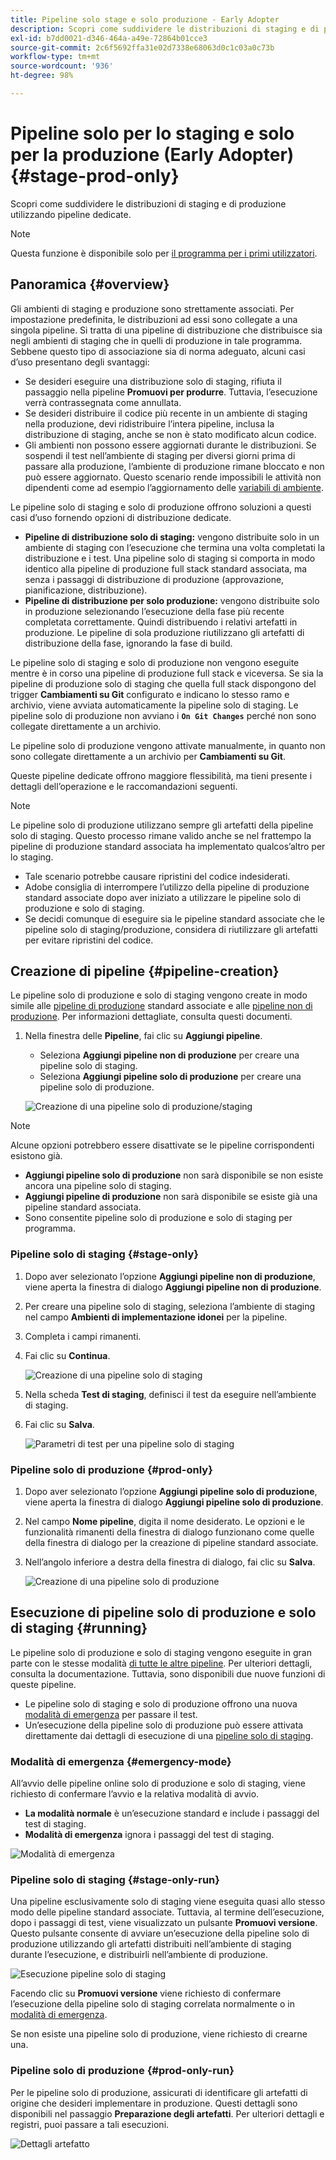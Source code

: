 ```yaml
---
title: Pipeline solo stage e solo produzione - Early Adopter
description: Scopri come suddividere le distribuzioni di staging e di produzione utilizzando pipeline dedicate.
exl-id: b7dd0021-d346-464a-a49e-72864b01cce3
source-git-commit: 2c6f5692ffa31e02d7338e68063d0c1c03a0c73b
workflow-type: tm+mt
source-wordcount: '936'
ht-degree: 98%

---
```


# Pipeline solo per lo staging e solo per la produzione (Early Adopter) {#stage-prod-only}

Scopri come suddividere le distribuzioni di staging e di produzione utilizzando pipeline dedicate.

>[!NOTE]
>
>Questa funzione è disponibile solo per [il programma per i primi utilizzatori](/help/release-notes/2024/2024-8-0.md).

## Panoramica {#overview}

Gli ambienti di staging e produzione sono strettamente associati. Per impostazione predefinita, le distribuzioni ad essi sono collegate a una singola pipeline. Si tratta di una pipeline di distribuzione che distribuisce sia negli ambienti di staging che in quelli di produzione in tale programma. Sebbene questo tipo di associazione sia di norma adeguato, alcuni casi d’uso presentano degli svantaggi:

* Se desideri eseguire una distribuzione solo di staging, rifiuta il passaggio nella pipeline **Promuovi per produrre**. Tuttavia, l’esecuzione verrà contrassegnata come annullata.
* Se desideri distribuire il codice più recente in un ambiente di staging nella produzione, devi ridistribuire l’intera pipeline, inclusa la distribuzione di staging, anche se non è stato modificato alcun codice.
* Gli ambienti non possono essere aggiornati durante le distribuzioni. Se sospendi il test nell’ambiente di staging per diversi giorni prima di passare alla produzione, l’ambiente di produzione rimane bloccato e non può essere aggiornato. Questo scenario rende impossibili le attività non dipendenti come ad esempio l’aggiornamento delle [variabili di ambiente](/help/getting-started/build-environment.md#environment-variables).

Le pipeline solo di staging e solo di produzione offrono soluzioni a questi casi d’uso fornendo opzioni di distribuzione dedicate.

* **Pipeline di distribuzione solo di staging:** vengono distribuite solo in un ambiente di staging con l’esecuzione che termina una volta completati la distribuzione e i test. Una pipeline solo di staging si comporta in modo identico alla pipeline di produzione full stack standard associata, ma senza i passaggi di distribuzione di produzione (approvazione, pianificazione, distribuzione).
* **Pipeline di distribuzione per solo produzione:** vengono distribuite solo in produzione selezionando l’esecuzione della fase più recente completata correttamente. Quindi distribuendo i relativi artefatti in produzione. Le pipeline di sola produzione riutilizzano gli artefatti di distribuzione della fase, ignorando la fase di build.

Le pipeline solo di staging e solo di produzione non vengono eseguite mentre è in corso una pipeline di produzione full stack e viceversa. Se sia la pipeline di produzione solo di staging che quella full stack dispongono del trigger **Cambiamenti su Git** configurato e indicano lo stesso ramo e archivio, viene avviata automaticamente la pipeline solo di staging. Le pipeline solo di produzione non avviano i **`On Git Changes`** perché non sono collegate direttamente a un archivio.

Le pipeline solo di produzione vengono attivate manualmente, in quanto non sono collegate direttamente a un archivio per **Cambiamenti su Git**.

Queste pipeline dedicate offrono maggiore flessibilità, ma tieni presente i dettagli dell’operazione e le raccomandazioni seguenti.

>[!NOTE]
>
>Le pipeline solo di produzione utilizzano sempre gli artefatti della pipeline solo di staging. Questo processo rimane valido anche se nel frattempo la pipeline di produzione standard associata ha implementato qualcos’altro per lo staging.
>
>* Tale scenario potrebbe causare ripristini del codice indesiderati.
>* Adobe consiglia di interrompere l’utilizzo della pipeline di produzione standard associate dopo aver iniziato a utilizzare le pipeline solo di produzione e solo di staging.
>* Se decidi comunque di eseguire sia le pipeline standard associate che le pipeline solo di staging/produzione, considera di riutilizzare gli artefatti per evitare ripristini del codice.

## Creazione di pipeline {#pipeline-creation}

Le pipeline solo di produzione e solo di staging vengono create in modo simile alle [pipeline di produzione](/help/using/production-pipelines.md) standard associate e alle [pipeline non di produzione](/help/using/non-production-pipelines.md). Per informazioni dettagliate, consulta questi documenti.

1. Nella finestra delle **Pipeline**, fai clic su **Aggiungi pipeline**.

   * Seleziona **Aggiungi pipeline non di produzione** per creare una pipeline solo di staging.
   * Seleziona **Aggiungi pipeline solo di produzione** per creare una pipeline solo di produzione.

   ![Creazione di una pipeline solo di produzione/staging](/help/assets/configure-pipelines/prod-stage-pipelines.png)

>[!NOTE]
>
>Alcune opzioni potrebbero essere disattivate se le pipeline corrispondenti esistono già.
>
>* **Aggiungi pipeline solo di produzione** non sarà disponibile se non esiste ancora una pipeline solo di staging.
>* **Aggiungi pipeline di produzione** non sarà disponibile se esiste già una pipeline standard associata.
>* Sono consentite pipeline solo di produzione e solo di staging per programma.

### Pipeline solo di staging {#stage-only}

1. Dopo aver selezionato l’opzione **Aggiungi pipeline non di produzione**, viene aperta la finestra di dialogo **Aggiungi pipeline non di produzione**.
1. Per creare una pipeline solo di staging, seleziona l’ambiente di staging nel campo **Ambienti di implementazione idonei** per la pipeline.
1. Completa i campi rimanenti.
1. Fai clic su **Continua**.

   ![Creazione di una pipeline solo di staging](/help/assets/configure-pipelines/stage-only.png)

1. Nella scheda **Test di staging**, definisci il test da eseguire nell’ambiente di staging.
1. Fai clic su **Salva**.

   ![Parametri di test per una pipeline solo di staging](/help/assets/configure-pipelines/stage-only-test.png)

### Pipeline solo di produzione {#prod-only}

1. Dopo aver selezionato l’opzione **Aggiungi pipeline solo di produzione**, viene aperta la finestra di dialogo **Aggiungi pipeline solo di produzione**.
1. Nel campo **Nome pipeline**, digita il nome desiderato. Le opzioni e le funzionalità rimanenti della finestra di dialogo funzionano come quelle della finestra di dialogo per la creazione di pipeline standard associate.
1. Nell’angolo inferiore a destra della finestra di dialogo, fai clic su **Salva**.

   ![Creazione di una pipeline solo di produzione](/help/assets/configure-pipelines/prod-only-pipeline.png)

## Esecuzione di pipeline solo di produzione e solo di staging {#running}

Le pipeline solo di produzione e solo di staging vengono eseguite in gran parte con le stesse modalità [di tutte le altre pipeline](/help/using/managing-pipelines.md#running-pipelines). Per ulteriori dettagli, consulta la documentazione. Tuttavia, sono disponibili due nuove funzioni di queste pipeline.

* Le pipeline solo di staging e solo di produzione offrono una nuova [modalità di emergenza](#emergency-mode) per passare il test.
* Un’esecuzione della pipeline solo di produzione può essere attivata direttamente dai dettagli di esecuzione di una [pipeline solo di staging](#stage-only-run).

### Modalità di emergenza {#emergency-mode}

All’avvio delle pipeline online solo di produzione e solo di staging, viene richiesto di confermare l’avvio e la relativa modalità di avvio.

* **La modalità normale** è un’esecuzione standard e include i passaggi del test di staging.
* **Modalità di emergenza** ignora i passaggi del test di staging.

![Modalità di emergenza](/help/assets/configure-pipelines/emergency-mode.png)

### Pipeline solo di staging {#stage-only-run}

Una pipeline esclusivamente solo di staging viene eseguita quasi allo stesso modo delle pipeline standard associate. Tuttavia, al termine dell’esecuzione, dopo i passaggi di test, viene visualizzato un pulsante **Promuovi versione**. Questo pulsante consente di avviare un’esecuzione della pipeline solo di produzione utilizzando gli artefatti distribuiti nell’ambiente di staging durante l’esecuzione, e distribuirli nell’ambiente di produzione.

![Esecuzione pipeline solo di staging](/help/assets/configure-pipelines/stage-only-pipeline-run.png)

Facendo clic su **Promuovi versione** viene richiesto di confermare l’esecuzione della pipeline solo di staging correlata normalmente o in [modalità di emergenza](#emergency-mode).

Se non esiste una pipeline solo di produzione, viene richiesto di crearne una.

### Pipeline solo di produzione {#prod-only-run}

Per le pipeline solo di produzione, assicurati di identificare gli artefatti di origine che desideri implementare in produzione. Questi dettagli sono disponibili nel passaggio **Preparazione degli artefatti**. Per ulteriori dettagli e registri, puoi passare a tali esecuzioni.

![Dettagli artefatto](/help/assets/configure-pipelines/prod-only-pipeline-run.png)

